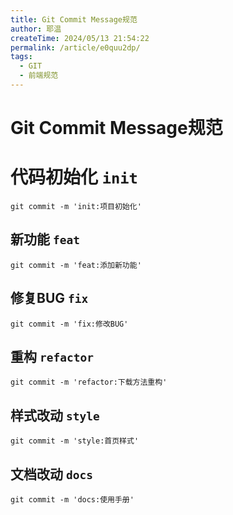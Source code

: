 ```yaml
---
title: Git Commit Message规范
author: 耶温
createTime: 2024/05/13 21:54:22
permalink: /article/e0quu2dp/
tags:
  - GIT
  - 前端规范
---
```

# Git Commit Message规范

# 代码初始化 `init`

```git
git commit -m 'init:项目初始化'
```

## 新功能 `feat`

```git
git commit -m 'feat:添加新功能'
```

## 修复BUG `fix`

```git
git commit -m 'fix:修改BUG'
```

## 重构 `refactor`

```git
git commit -m 'refactor:下载方法重构'
```

## 样式改动 `style`

```git
git commit -m 'style:首页样式'
```

## 文档改动 `docs`

```git
git commit -m 'docs:使用手册'
```


